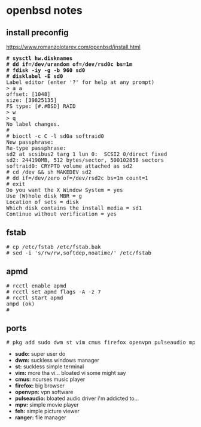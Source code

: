 # openbsd notes

## install preconfig
https://www.romanzolotarev.com/openbsd/install.html

<pre>
<b># sysctl hw.disknames
# dd if=/dev/urandom of=/dev/rsd0c bs=1m
# fdisk -iy -g -b 960 sd0
# disklabel -E sd0</b>
Label editor (enter '?' for help at any prompt)
> a a
offset: [1048]
size: [39825135]
FS type: [#.#BSD] RAID
> w
> q
No label changes.
#
# bioctl -c C -l sd0a softraid0
New passphrase:
Re-type passphrase:
sd2 at scsibus2 targ 1 lun 0:  SCSI2 0/direct fixed
sd2: 244190MB, 512 bytes/sector, 500102858 sectors
softraid0: CRYPTO volume attached as sd2
# cd /dev && sh MAKEDEV sd2
# dd if=/dev/zero of=/dev/rsd2c bs=1m count=1
# exit
Do you want the X Window System = yes
Use (W)hole disk MBR = g
Location of sets = disk
Which disk contains the install media = sd1
Continue without verification = yes
</pre>

## fstab

<pre>
# cp /etc/fstab /etc/fstab.bak
# sed -i 's/rw/rw,softdep,noatime/' /etc/fstab
</pre>

## apmd

<pre>
# rcctl enable apmd
# rcctl set apmd flags -A -z 7
# rcctl start apmd
ampd (ok)
#
</pre>

## ports

<pre>
# pkg_add sudo dwm st vim cmus firefox openvpn pulseaudio mpv feh ranger
</pre>

* __sudo:__ super user do  
* __dwm:__ suckless windows manager  
* __st:__ suckless simple terminal  
* __vim:__ more tha vi... bloated vi some might say  
* __cmus:__ ncurses music player
* __firefox:__ big browser
* __openvpn:__ vpn software
* __pulseaudio:__ bloated audio driver i'm addicted to...
* __mpv:__ simple movie player
* __feh:__ simple picture viewer
* __ranger:__ file manager

